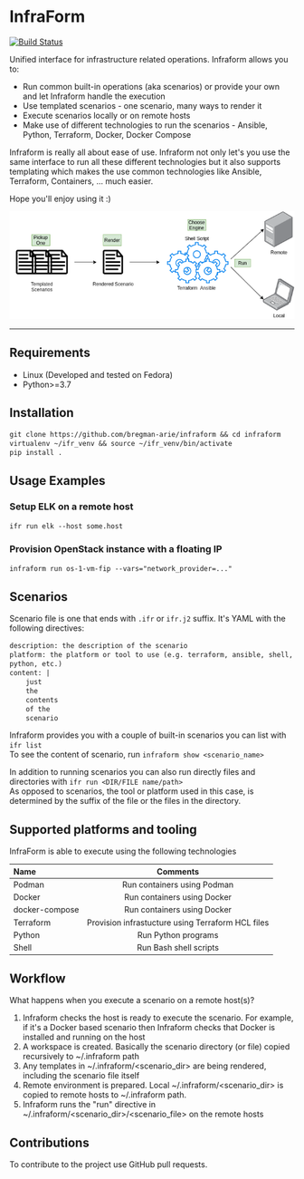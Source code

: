 # InfraForm

[![Build Status](https://travis-ci.org/bregman-arie/infraform.svg?branch=master)](https://travis-ci.org/bregman-arie/infraform)

Unified interface for infrastructure related operations. Infraform allows you to:

* Run common built-in operations (aka scenarios) or provide your own and let Infraform handle the execution
* Use templated scenarios - one scenario, many ways to render it
* Execute scenarios locally or on remote hosts
* Make use of different technologies to run the scenarios - Ansible, Python, Terraform, Docker, Docker Compose

Infraform is really all about ease of use. Infraform not only let's you use the same interface to run all these different technologies but it also supports templating which makes the use common technologies like Ansible, Terraform, Containers, ... much easier.

Hope you'll enjoy using it :)

<div align="center"><img src="./images/infraform.png"></div><hr/>

## Requirements

* Linux (Developed and tested on Fedora)
* Python>=3.7

## Installation

    git clone https://github.com/bregman-arie/infraform && cd infraform
    virtualenv ~/ifr_venv && source ~/ifr_venv/bin/activate
    pip install .

## Usage Examples

### Setup ELK on a remote host

    ifr run elk --host some.host

### Provision OpenStack instance with a floating IP

    infraform run os-1-vm-fip --vars="network_provider=..."

## Scenarios

Scenario file is one that ends with `.ifr` or `ifr.j2` suffix. It's YAML with the following directives:

```
description: the description of the scenario
platform: the platform or tool to use (e.g. terraform, ansible, shell, python, etc.)
content: |
    just
    the
    contents
    of the
    scenario
```

Infraform provides you with a couple of built-in scenarios you can list with `ifr list`<br>
To see the content of scenario, run `infraform show <scenario_name>`

In addition to running scenarios you can also run directly files and directories with `ifr run <DIR/FILE name/path>`<br>
As opposed to scenarios, the tool or platform used in this case, is determined by the suffix of the file or the files in the directory.

## Supported platforms and tooling

InfraForm is able to execute using the following technologies

Name | Comments 
:------ |:------:
Podman | Run containers using Podman
Docker | Run containers using Docker
docker-compose | Run containers using Docker
Terraform | Provision infrastucture using Terraform HCL files
Python | Run Python programs
Shell | Run Bash shell scripts

## Workflow

What happens when you execute a scenario on a remote host(s)?

1. Infraform checks the host is ready to execute the scenario. For example, if it's a Docker based scenario then Infraform checks that Docker is installed and running on the host
2. A workspace is created. Basically the scenario directory (or file) copied recursively to ~/.infraform path
3. Any templates in ~/.infraform/<scenario_dir> are being rendered, including the scenario file itself
4. Remote environment is prepared. Local ~/.infraform/<scenario_dir> is copied to remote hosts to ~/.infraform path.
5. Infraform runs the "run" directive in ~/.infraform/<scenario_dir>/<scenario_file> on the remote hosts

## Contributions

To contribute to the project use GitHub pull requests.
